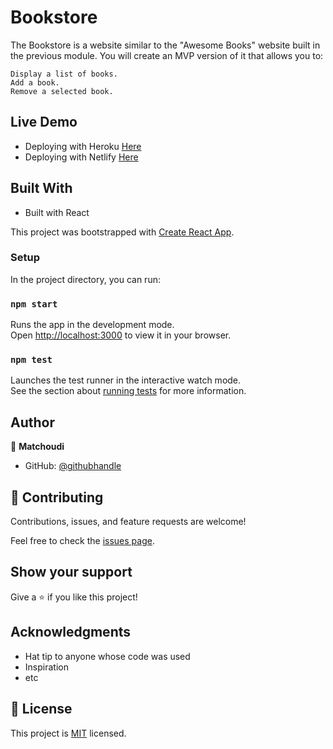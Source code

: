# Bookstore
The Bookstore is a website similar to the "Awesome Books" website built in the previous module. You will create an MVP version of it that allows you to:

    Display a list of books.
    Add a book.
    Remove a selected book.


## Live Demo
-  Deploying with Heroku [Here](https://math-magicians-lion.herokuapp.com/)
-  Deploying with Netlify [Here](https://626acebf56e40e0a1c1a633e--dulcet-caramel-2ee8e6.netlify.app/)
## Built With

- Built with React

This project was bootstrapped with [Create React App](https://github.com/facebook/create-react-app).

### Setup

In the project directory, you can run:

### `npm start`

Runs the app in the development mode.\
Open [http://localhost:3000](http://localhost:3000) to view it in your browser.


### `npm test`

Launches the test runner in the interactive watch mode.\
See the section about [running tests](https://facebook.github.io/create-react-app/docs/running-tests) for more information.

## Author

👤 **Matchoudi**

- GitHub: [@githubhandle](https://github.com/LionRouge1)


## 🤝 Contributing

Contributions, issues, and feature requests are welcome!

Feel free to check the [issues page](../../issues/).

## Show your support

Give a ⭐️ if you like this project!

## Acknowledgments

- Hat tip to anyone whose code was used
- Inspiration
- etc

## 📝 License

This project is [MIT](./MIT.md) licensed.